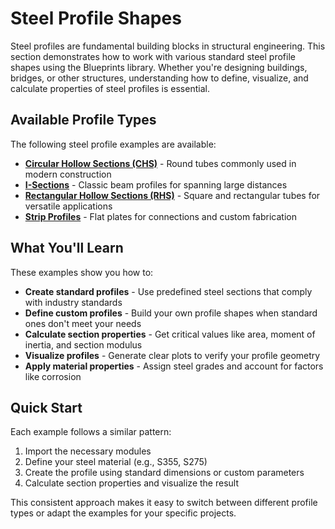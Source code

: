 # Steel Profile Shapes

Steel profiles are fundamental building blocks in structural engineering. This section demonstrates how to work with various standard steel profile shapes using the Blueprints library. Whether you're designing buildings, bridges, or other structures, understanding how to define, visualize, and calculate properties of steel profiles is essential.

## Available Profile Types

The following steel profile examples are available:

- **[Circular Hollow Sections (CHS)](steel_chs_profile.md)** - Round tubes commonly used in modern construction
- **[I-Sections](steel_i_profile.md)** - Classic beam profiles for spanning large distances
- **[Rectangular Hollow Sections (RHS)](steel_rhs_profile.md)** - Square and rectangular tubes for versatile applications
- **[Strip Profiles](steel_strip_profile.ipynb)** - Flat plates for connections and custom fabrication

## What You'll Learn

These examples show you how to:

- **Create standard profiles** - Use predefined steel sections that comply with industry standards
- **Define custom profiles** - Build your own profile shapes when standard ones don't meet your needs
- **Calculate section properties** - Get critical values like area, moment of inertia, and section modulus
- **Visualize profiles** - Generate clear plots to verify your profile geometry
- **Apply material properties** - Assign steel grades and account for factors like corrosion

## Quick Start

Each example follows a similar pattern:

1. Import the necessary modules
2. Define your steel material (e.g., S355, S275)
3. Create the profile using standard dimensions or custom parameters
4. Calculate section properties and visualize the result

This consistent approach makes it easy to switch between different profile types or adapt the examples for your specific projects.
